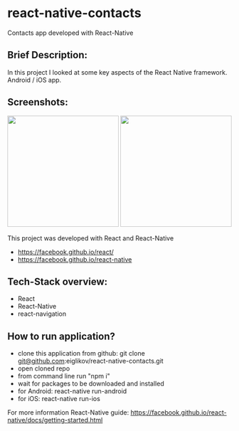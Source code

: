 # react-native-contacts
Contacts app developed with React-Native

## Brief Description:
In this project I looked at some key aspects of the React Native framework.
Android / iOS app.

## Screenshots:
<div style="display: block">
<img style="display: inline-block" src="https://pp.userapi.com/c639522/v639522711/292a1/llU9My4QEFA.jpg" width="250">
<img style="display: inline-block" src="https://pp.userapi.com/c639522/v639522711/29297/qlNhBUrlHoI.jpg" width="250">
</div>

This project was developed with React and React-Native
* https://facebook.github.io/react/
* https://facebook.github.io/react-native

## Tech-Stack overview:
* React
* React-Native
* react-navigation

## How to run application?
* clone this application from github: git clone git@github.com:eiglikov/react-native-contacts.git
* open cloned repo
* from command line run "npm i"
* wait for packages to be downloaded and installed
* for Android:  react-native run-android
* for iOS:      react-native run-ios

For more information React-Native guide:
https://facebook.github.io/react-native/docs/getting-started.html
